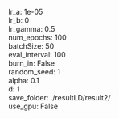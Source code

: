 lr_a: 1e-05  
lr_b: 0  
lr_gamma: 0.5  
num_epochs: 100  
batchSize: 50  
eval_interval: 100  
burn_in: False  
random_seed: 1  
alpha: 0.1  
d: 1  
save_folder: ./resultLD/result2/  
use_gpu: False  
